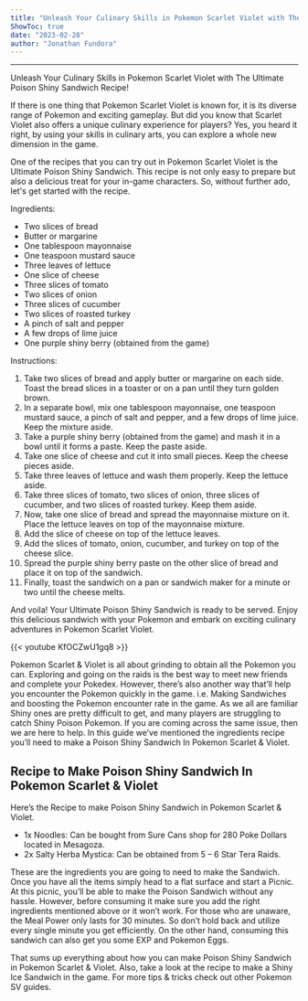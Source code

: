 ```yaml
---
title: "Unleash Your Culinary Skills in Pokemon Scarlet Violet with The Ultimate Poison Shiny Sandwich Recipe!"
ShowToc: true 
date: "2023-02-28"
author: "Jonathan Fundora"
---
```

*****
Unleash Your Culinary Skills in Pokemon Scarlet Violet with The Ultimate Poison Shiny Sandwich Recipe!

If there is one thing that Pokemon Scarlet Violet is known for, it is its diverse range of Pokemon and exciting gameplay. But did you know that Scarlet Violet also offers a unique culinary experience for players? Yes, you heard it right, by using your skills in culinary arts, you can explore a whole new dimension in the game.

One of the recipes that you can try out in Pokemon Scarlet Violet is the Ultimate Poison Shiny Sandwich. This recipe is not only easy to prepare but also a delicious treat for your in-game characters. So, without further ado, let's get started with the recipe.

Ingredients:
- Two slices of bread
- Butter or margarine
- One tablespoon mayonnaise
- One teaspoon mustard sauce
- Three leaves of lettuce
- One slice of cheese
- Three slices of tomato
- Two slices of onion
- Three slices of cucumber
- Two slices of roasted turkey
- A pinch of salt and pepper
- A few drops of lime juice
- One purple shiny berry (obtained from the game)

Instructions:

1. Take two slices of bread and apply butter or margarine on each side. Toast the bread slices in a toaster or on a pan until they turn golden brown.
2. In a separate bowl, mix one tablespoon mayonnaise, one teaspoon mustard sauce, a pinch of salt and pepper, and a few drops of lime juice. Keep the mixture aside.
3. Take a purple shiny berry (obtained from the game) and mash it in a bowl until it forms a paste. Keep the paste aside.
4. Take one slice of cheese and cut it into small pieces. Keep the cheese pieces aside.
5. Take three leaves of lettuce and wash them properly. Keep the lettuce aside.
6. Take three slices of tomato, two slices of onion, three slices of cucumber, and two slices of roasted turkey. Keep them aside.
7. Now, take one slice of bread and spread the mayonnaise mixture on it. Place the lettuce leaves on top of the mayonnaise mixture.
8. Add the slice of cheese on top of the lettuce leaves.
9. Add the slices of tomato, onion, cucumber, and turkey on top of the cheese slice.
10. Spread the purple shiny berry paste on the other slice of bread and place it on top of the sandwich.
11. Finally, toast the sandwich on a pan or sandwich maker for a minute or two until the cheese melts.

And voila! Your Ultimate Poison Shiny Sandwich is ready to be served. Enjoy this delicious sandwich with your Pokemon and embark on exciting culinary adventures in Pokemon Scarlet Violet.

{{< youtube KfOCZwU1gq8 >}} 



Pokemon Scarlet & Violet is all about grinding to obtain all the Pokemon you can. Exploring and going on the raids is the best way to meet new friends and complete your Pokedex. However, there’s also another way that’ll help you encounter the Pokemon quickly in the game. i.e. Making Sandwiches and boosting the Pokemon encounter rate in the game. As we all are familiar Shiny ones are pretty difficult to get, and many players are struggling to catch Shiny Poison Pokemon. If you are coming across the same issue, then we are here to help. In this guide we’ve mentioned the ingredients recipe you’ll need to make a Poison Shiny Sandwich In Pokemon Scarlet & Violet.
 
## Recipe to Make Poison Shiny Sandwich In Pokemon Scarlet & Violet
 

 
Here’s the Recipe to make Poison Shiny Sandwich in Pokemon Scarlet & Violet.
 
- 1x Noodles: Can be bought from Sure Cans shop for 280 Poke Dollars located in Mesagoza.
 - 2x Salty Herba Mystica: Can be obtained from 5 – 6 Star Tera Raids.

 
These are the ingredients you are going to need to make the Sandwich. Once you have all the items simply head to a flat surface and start a Picnic. At this picnic, you’ll be able to make the Poison Sandwich without any hassle. However, before consuming it make sure you add the right ingredients mentioned above or it won’t work. For those who are unaware, the Meal Power only lasts for 30 minutes. So don’t hold back and utilize every single minute you get efficiently. On the other hand, consuming this sandwich can also get you some EXP and Pokemon Eggs.
 
That sums up everything about how you can make Poison Shiny Sandwich in Pokemon Scarlet & Violet. Also, take a look at the recipe to make a Shiny Ice Sandwich in the game. For more tips & tricks check out other Pokemon SV guides.





